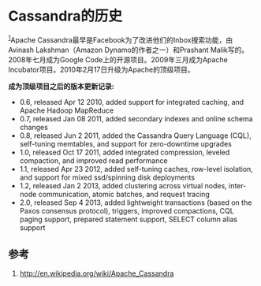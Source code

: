 # Cassandra的历史

<sup>[1](#ref_1)</sup>Apache Cassandra最早是Facebook为了改进他们的Inbox搜索功能，由Avinash Lakshman（Amazon Dynamo的作者之一）和Prashant Malik写的。2008年七月成为Google Code上的开源项目。2009年三月成为Apache Incubator项目。2010年2月17日升级为Apache的顶级项目。

**成为顶级项目之后的版本更新记录:**

* 0.6, released Apr 12 2010, added support for integrated caching, and Apache Hadoop MapReduce
* 0.7, released Jan 08 2011, added secondary indexes and online schema changes
* 0.8, released Jun 2 2011, added the Cassandra Query Language (CQL), self-tuning memtables, and support for zero-downtime upgrades
* 1.0, released Oct 17 2011, added integrated compression, leveled compaction, and improved read performance
* 1.1, released Apr 23 2012, added self-tuning caches, row-level isolation, and support for mixed ssd/spinning disk deployments
* 1.2, released Jan 2 2013, added clustering across virtual nodes, inter-node communication, atomic batches, and request tracing
* 2.0, released Sep 4 2013, added lightweight transactions (based on the Paxos consensus protocol), triggers, improved compactions, CQL paging support, prepared statement support, SELECT column alias support

## 参考
1. <a name="ref_1"></a>http://en.wikipedia.org/wiki/Apache_Cassandra
